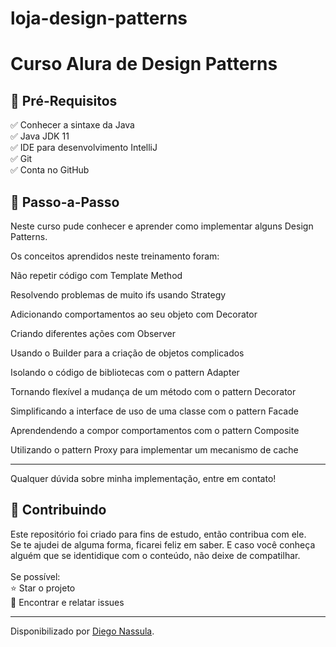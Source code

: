 # loja-design-patterns

<h1> Curso Alura de Design Patterns </h1>

<h2>🛑 Pré-Requisitos</h2>

<p>
✅ Conhecer a sintaxe da Java<br>
✅ Java JDK 11<br>
✅ IDE para desenvolvimento IntelliJ<br>
✅ Git<br>
✅ Conta no GitHub<br>
</p>


<h2> 👣 Passo-a-Passo</h2>

<p>
Neste curso pude conhecer e aprender como implementar alguns Design Patterns.

Os conceitos aprendidos neste treinamento foram:

Não repetir código com Template Method


Resolvendo problemas de muito ifs usando Strategy

Adicionando comportamentos ao seu objeto com Decorator

Criando diferentes ações com Observer

Usando o Builder para a criação de objetos complicados

Isolando o código de bibliotecas com o pattern Adapter

Tornando flexível a mudança de um método com o pattern Decorator

Simplificando a interface de uso de uma classe com o pattern Facade

Aprendendendo a compor comportamentos com o pattern Composite

Utilizando o pattern Proxy para implementar um mecanismo de cache

</p>

----

Qualquer dúvida sobre minha implementação, entre em contato!


<h2> 🤝 Contribuindo </h2>

<p>
Este repositório foi criado para fins de estudo, então contribua com ele.<br>
Se te ajudei de alguma forma, ficarei feliz em saber. E caso você conheça alguém que se identidique com o conteúdo, não deixe de compatilhar.<br>
<br>
Se possível:<br>
⭐️  Star o projeto<br>
🐛 Encontrar e relatar issues<br>
</p>


------------

Disponibilizado por [Diego Nassula](https://www.linkedin.com/in/diegonassula/ "Diego Nassula").
